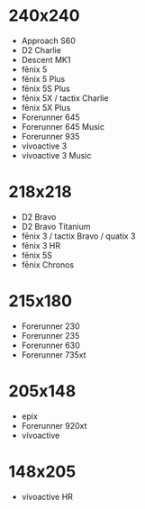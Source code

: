 # 240x240

* Approach S60
* D2 Charlie
* Descent MK1
* fēnix 5
* fēnix 5 Plus
* fēnix 5S Plus
* fēnix 5X / tactix Charlie
* fēnix 5X Plus
* Forerunner 645
* Forerunner 645 Music
* Forerunner 935 
* vívoactive 3 
* vívoactive 3 Music

# 218x218

* D2 Bravo
* D2 Bravo Titanium
* fēnix 3 / tactix Bravo / quatix 3
* fēnix 3 HR
* fēnix 5S
* fēnix Chronos

# 215x180

* Forerunner 230
* Forerunner 235
* Forerunner 630
* Forerunner 735xt

# 205x148

* epix
* Forerunner 920xt
* vívoactive

# 148x205

* vívoactive HR
